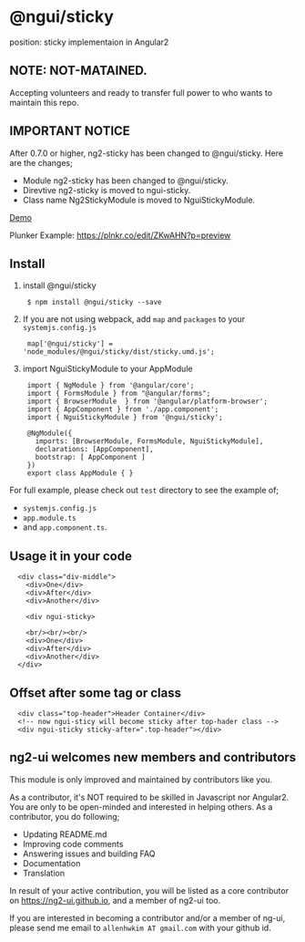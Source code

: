 # @ngui/sticky
position: sticky implementaion in Angular2

## NOTE: NOT-MATAINED. 
Accepting volunteers and ready to transfer full power to who wants to maintain this repo.

## IMPORTANT NOTICE
After 0.7.0 or higher, ng2-sticky has been changed to @ngui/sticky. Here are the changes;

 * Module ng2-sticky has been changed to @ngui/sticky.
 * Direvtive ng2-sticky is moved to ngui-sticky.
 * Class name Ng2StickyModule is moved to NguiStickyModule.

[Demo](https://rawgit.com/ng2-ui/sticky/master/app/index.html)

Plunker Example: https://plnkr.co/edit/ZKwAHN?p=preview

## Install

1. install @ngui/sticky

        $ npm install @ngui/sticky --save

2. If you are not using webpack, add `map` and `packages` to your `systemjs.config.js`

        map['@ngui/sticky'] = 'node_modules/@ngui/sticky/dist/sticky.umd.js';

3. import NguiStickyModule to your AppModule

        import { NgModule } from '@angular/core';
        import { FormsModule } from "@angular/forms";
        import { BrowserModule  } from '@angular/platform-browser';
        import { AppComponent } from './app.component';
        import { NguiStickyModule } from '@ngui/sticky';
        
        @NgModule({
          imports: [BrowserModule, FormsModule, NguiStickyModule],
          declarations: [AppComponent],
          bootstrap: [ AppComponent ]
        })
        export class AppModule { }

         
For full example, please check out `test` directory to see the example of;

  - `systemjs.config.js`
  - `app.module.ts`
  -  and `app.component.ts`.

## Usage it in your code

      <div class="div-middle">
        <div>One</div>
        <div>After</div>
        <div>Another</div>
        
        <div ngui-sticky>
        
        <br/><br/><br/>
        <div>One</div>
        <div>After</div>
        <div>Another</div>
      </div>
      
## Offset after some tag or class

      <div class="top-header">Header Container</div>
      <!-- now ngui-sticy will become sticky after top-hader class -->
      <div ngui-sticky sticky-after=".top-header"></div>

## **ng2-ui** welcomes new members and contributors

This module is only improved and maintained by contributors like you.

As a contributor, it's NOT required to be skilled in Javascript nor Angular2. 
You are only to be open-minded and interested in helping others.
As a contributor, you do following;

  * Updating README.md
  * Improving code comments
  * Answering issues and building FAQ
  * Documentation
  * Translation

In result of your active contribution, you will be listed as a core contributor
on https://ng2-ui.github.io, and a member of ng2-ui too.

If you are interested in becoming a contributor and/or a member of ng-ui,
please send me email to `allenhwkim AT gmail.com` with your github id. 
